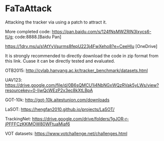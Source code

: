 # FaTaAttack
Attacking the tracker via using a patch to attract it.

More completed code: https://pan.baidu.com/s/124fNsMWZRlN3Ixycs6-tUg; code:8888.[Baidu Pan]

https://1drv.ms/u/s!AtYyVsurms8fepU223j4FwXeho8?e=CeeHIu [OneDrive]


It is strongly recommended to directly download the code in zip format from this link. Cuase it can be directly tested and evaluated.

OTB2015: http://cvlab.hanyang.ac.kr/tracker_benchmark/datasets.html

UAV123: https://drive.google.com/file/d/0B6sQMCU1i4NbNGxWQzRVak5yLWs/view?resourcekey=0-IjwQcWEzP2x3ec8kXtLBpA

GOT-10k: http://got-10k.aitestunion.com/downloads

LaSOT: https://hengfan2010.github.io/projects/LaSOT/

TrackingNet: https://drive.google.com/drive/folders/1gJOR-r-jPFFFCzKKlMOW80WFtuaMiaf6

VOT datasets: https://www.votchallenge.net/challenges.html 
